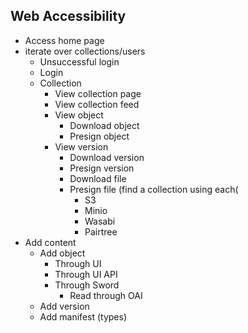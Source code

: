 ## Web Accessibility
- Access home page
- iterate over collections/users
  - Unsuccessful login
  - Login
  - Collection
    - View collection page 
    - View collection feed
    - View object
      - Download object
      - Presign object
    - View version
      - Download version
      - Presign version
      - Download file
      - Presign file (find a collection using each(
        - S3
        - Minio
        - Wasabi
        - Pairtree
- Add content
  - Add object
    - Through UI
    - Through UI API
    - Through Sword
      - Read through OAI
  - Add version
  - Add manifest (types)
  
